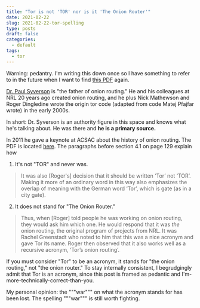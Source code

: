 ```yaml
---
title: "Tor is not 'TOR' nor is it 'The Onion Router'"
date: 2021-02-22
slug: 2021-02-22-tor-spelling
type: posts
draft: false
categories:
  - default
tags:
  - tor
---
```


[paper]: https://www.acsac.org/2011/program/keynotes/syverson.pdf
[paul]: https://www.syverson.org/

Warning: pedantry. I'm writing this down once so I have something to refer to
in the future when I want to find [this PDF][paper] again.

[Dr. Paul Syverson][paul] is "the father of onion routing." He and his
colleagues at NRL 20 years ago created onion routing, and he plus Nick
Mathewson and Roger Dingledine wrote the origin tor code (adapted from code
Matej Pfajfar wrote) in the early 2000s.

In short: Dr. Syverson is an authority figure in this space and knows what he's
talking about. He was there and **he is a primary source.**

In 2011 he gave a keynote at ACSAC about the history of onion routing. The PDF
is located [here][paper]. The paragraphs before section 4.1 on page 129 explain
how

1. It's not "TOR" and never was.  
> It was also [Roger's] decision that it should be written ‘Tor’ not ‘TOR’.
> Making it more of an ordinary word in this way also emphasizes the overlap of
> meaning with the German word ‘Tor’, which is gate (as in a city gate).

2. It does not stand for "The Onion Router."
> Thus, when [Roger] told people he was working on onion routing, they would
> ask him which one. He would respond that it was *the* onion routing, the
> original program of projects from NRL. It was Rachel Greenstadt who noted to
> him that this was a nice acronym and gave Tor its name. Roger then observed
> that it also works well as a recursive acronym, ‘Tor’s onion routing’.

If you must consider "Tor" to be an acronym, it stands for "the onion routing,"
not "the onion router." To stay internally consistent, I begrudgingly admit
that Tor is an acronym, since this post is framed as pedantic and
I'm-more-technically-correct-than-you.

My personal opinion: the """war""" on what the acronym stands for has been
lost. The spelling """war""" is still worth fighting.
